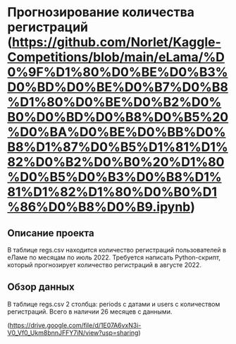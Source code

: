 # Прогнозирование количества регистраций (https://github.com/Norlet/Kaggle-Competitions/blob/main/eLama/%D0%9F%D1%80%D0%BE%D0%B3%D0%BD%D0%BE%D0%B7%D0%B8%D1%80%D0%BE%D0%B2%D0%B0%D0%BD%D0%B8%D0%B5%20%D0%BA%D0%BE%D0%BB%D0%B8%D1%87%D0%B5%D1%81%D1%82%D0%B2%D0%B0%20%D1%80%D0%B5%D0%B3%D0%B8%D1%81%D1%82%D1%80%D0%B0%D1%86%D0%B8%D0%B9.ipynb)


## Описание проекта

В таблице regs.csv находится количество регистраций пользователей в еЛаме по месяцам по июль 2022. Требуется написать Python-скрипт, который прогнозирует количество регистраций в августе 2022.


## Обзор данных

В таблице regs.csv 2 столбца: periods с датами и users с количеством регистраций. Всего в наличии 26 месяцев с данными. 

(https://drive.google.com/file/d/1E07A6vxN3i-V0_Vf0_Ukm8bnnJFFY7iN/view?usp=sharing)

